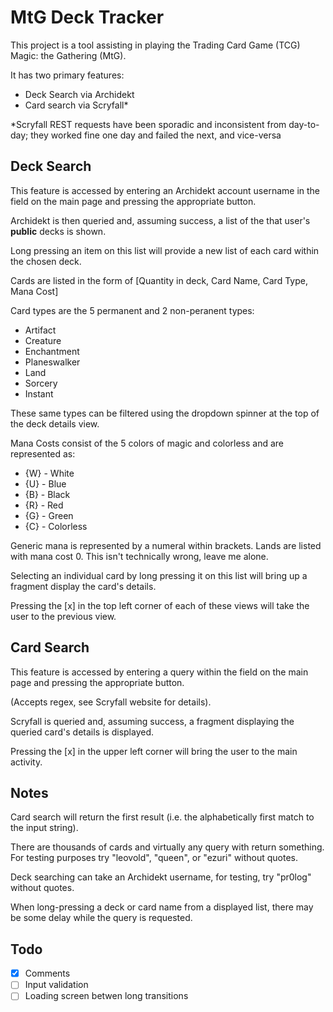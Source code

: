 # MtG Deck Tracker

This project is a tool assisting in playing the Trading Card Game (TCG) Magic: the Gathering (MtG).

It has two primary features:
  
  * Deck Search via Archidekt
  * Card search via Scryfall*
  
\*Scryfall REST requests have been sporadic and inconsistent from day-to-day; they worked fine one day and failed the next, and vice-versa

## Deck Search

This feature is accessed by entering an Archidekt account username in the field on the main page and pressing the appropriate button.

Archidekt is then queried and, assuming success, a list of the that user's **public** decks is shown.

Long pressing an item on this list will provide a new list of each card within the chosen deck.

Cards are listed in the form of \[Quantity in deck, Card Name, Card Type, Mana Cost]

Card types are the 5 permanent and 2 non-peranent types:

  * Artifact 
  * Creature
  * Enchantment
  * Planeswalker
  * Land
  * Sorcery
  * Instant

These same types can be filtered using the dropdown spinner at the top of the deck details view.

Mana Costs consist of the 5 colors of magic and colorless and are represented as:
  * {W} - White
  * {U} - Blue
  * {B} - Black
  * {R} - Red
  * {G} - Green
  * {C} - Colorless

Generic mana is represented by a numeral within brackets. Lands are listed with mana cost 0. This isn't technically wrong, leave me alone.

Selecting an individual card by long pressing it on this list will bring up a fragment display the card's details.

Pressing the \[x] in the top left corner of each of these views will take the user to the previous view.

## Card Search

This feature is accessed by entering a query within the field on the main page and pressing the appropriate button.

(Accepts regex, see Scryfall website for details).

Scryfall is queried and, assuming success, a fragment displaying the queried card's details is displayed.

Pressing the \[x] in the upper left corner will bring the user to the main activity.

## Notes

Card search will return the first result (i.e. the alphabetically first match to the input string).

There are thousands of cards and virtually any query with return something. For testing purposes try "leovold", "queen", or "ezuri" without quotes.

Deck searching can take an Archidekt username, for testing, try "pr0log" without quotes.

When long-pressing a deck or card name from a displayed list, there may be some delay while the query is requested.

## Todo
- [x] Comments
- [ ] Input validation
- [ ] Loading screen betwen long transitions
